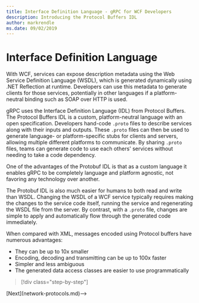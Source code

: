```yaml
---
title: Interface Definition Language - gRPC for WCF Developers
description: Introducing the Protocol Buffers IDL
author: markrendle
ms.date: 09/02/2019
---
```


# Interface Definition Language

With WCF, services can expose description metadata using the Web Service Definition Language (WSDL), which is generated dynamically using .NET Reflection at runtime. Developers can use this metadata to generate clients for those services, potentially in other languages if a platform-neutral binding such as SOAP over HTTP is used.

gRPC uses the Interface Definition Language (IDL) from Protocol Buffers. The Protocol Buffers IDL is a custom, platform-neutral language with an open specification. Developers hand-code `.proto` files to describe services along with their inputs and outputs. These `.proto` files can then be used to generate language- or platform-specific stubs for clients and servers, allowing multiple different platforms to communicate. By sharing `.proto` files, teams can generate code to use each others' services without needing to take a code dependency.

One of the advantages of the Protobuf IDL is that as a custom language it enables gRPC to be completely language and platform agnostic, not favoring any technology over another.

The Protobuf IDL is also much easier for humans to both read and write than WSDL. Changing the WSDL of a WCF service typically requires making the changes to the service code itself, running the service and regenerating the WSDL file from the server. By contrast, with a `.proto` file, changes are simple to apply and automatically flow through the generated code immediately.

When compared with XML, messages encoded using Protocol buffers have numerous advantages:

- They can be up to 10x smaller
- Encoding, decoding and transmitting can be up to 100x faster
- Simpler and less ambiguous
- The generated data access classes are easier to use programmatically

>[!div class="step-by-step"]
<!-->[Next](network-protocols.md)-->
